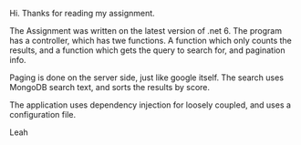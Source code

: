 Hi.
Thanks for reading my assignment.

The Assignment was written on the latest version of .net 6.
The program has a controller, which has twe functions.
A function which only counts the results, and a function which gets the query to search for, and pagination info.

Paging is done on the server side, just like google itself.
The search uses MongoDB search text, and sorts the results by score.

The application uses dependency injection for loosely coupled, and uses a configuration file. 

Leah
